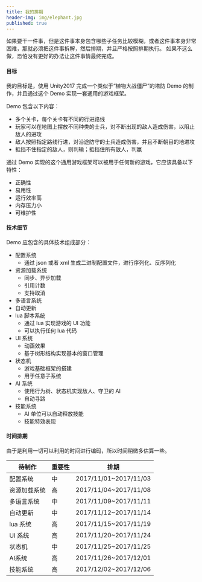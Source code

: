 ```yaml
---
title: 我的排期
header-img: img/elephant.jpg
published: true
---
```


如果要干一件事，但是这件事本身包含哪些子任务比较模糊，或者这件事本身非常困难，那就必须把这件事拆解，然后排期，并且严格按照排期执行。
如果不这么做，恐怕没有更好的办法让这件事情最终完成。

#### 目标

我的目标是，使用 Unity2017 完成一个类似于“植物大战僵尸”的塔防 Demo 的制作，并且通过这个 Demo 实现一套通用的游戏框架。

Demo 包含以下内容：

+ 多个关卡，每个关卡有不同的行进路线
+ 玩家可以在地图上摆放不同种类的士兵，对不断出现的敌人造成伤害，以阻止敌人的进攻
+ 敌人按照指定路线行进，对沿途防守的士兵造成伤害，并且不断朝目的地进攻
+ 抵挡不住指定的敌人，则判输；抵挡住所有敌人，判赢

通过 Demo 实现的这个通用游戏框架可以被用于任何新的游戏，它应该具备以下特性：

+ 正确性
+ 易用性
+ 运行效率高
+ 内存压力小
+ 可维护性

#### 技术细节

Demo 应包含的具体技术组成部分：

+ 配置系统
	* 通过 json 或者 xml 生成二进制配置文件，进行序列化、反序列化
+ 资源加载系统
	* 同步、异步加载
	* 引用计数
	* 支持取消
+ 多语言系统
+ 自动更新
+ lua 脚本系统
	* 通过 lua 实现游戏的 UI 功能
	* 可以执行任何 lua 代码
+ UI 系统
	* 动画效果
	* 基于树形结构实现基本的窗口管理
+ 状态机
	* 游戏基础框架的搭建
	* 用于任意子系统
+ AI 系统
	* 使用行为树、状态机实现敌人、守卫的 AI
	* 自动寻路
+ 技能系统
	* AI 单位可以自动释放技能
	* 技能特效表现

#### 时间排期

由于是利用一切可以利用的时间进行编码，所以时间稍微多估算一些。

| 待制作     | 重要性 |         排期           |
|   ---      |  ---   |          ---           |
|配置系统    |   中   |  2017/11/01~2017/11/03 |
|资源加载系统|   高   |  2017/11/04~2017/11/08 |
|多语言系统  |   中   |  2017/11/09~2017/11/11 |
|自动更新    |   中   |  2017/11/12~2017/11/14 |
|lua 系统    |   高   |  2017/11/15~2017/11/19 |
|UI 系统     |   高   |  2017/11/20~2017/11/24 |
|状态机      |   中   |  2017/11/25~2017/11/25 |
|AI系统      |   高   |  2017/11/26~2017/12/01 |
|技能系统    |   高   |  2017/12/02~2017/12/06 |
